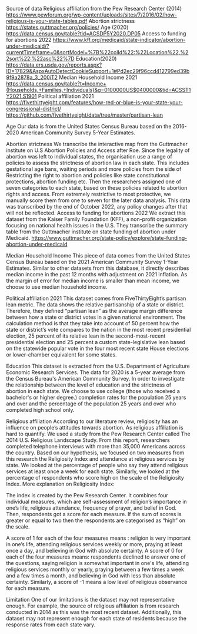 Source of data
Religious affiliation from the Pew Research Center (2014)
https://www.pewforum.org/wp-content/uploads/sites/7/2016/02/how-religious-is-your-state-tables.pdf
Abortion strictness 
https://states.guttmacher.org/policies/ 
Age (2020)
https://data.census.gov/table?tid=ACSDP5Y2020.DP05 
Access to funding for abortions 2022
https://www.kff.org/medicaid/state-indicator/abortion-under-medicaid/?currentTimeframe=0&sortModel=%7B%22colId%22:%22Location%22,%22sort%22:%22asc%22%7D 
Education(2020)
https://data.ers.usda.gov/reports.aspx?ID=17829&AspxAutoDetectCookieSupport=1#Pd2ec29f96ccd412799ed39b9f9a2878a_3_200iT2 
Median Household Income  2021
https://data.census.gov/table?t=Income+(Households,+Families,+Individuals)&g=0100000US$0400000&tid=ACSST1Y2021.S1901 
Political  affiliation 2021
https://fivethirtyeight.com/features/how-red-or-blue-is-your-state-your-congressional-district/ 
https://github.com/fivethirtyeight/data/tree/master/partisan-lean 


Age 
Our data is from the United States Census Bureau based on the 2016-2020 American Community Survey 5-Year Estimates.  


Abortion strictness 
We transcribe the interactive map from the Guttmacher institute on U.S Abortion Policies and Access after Roe. Since the legality of abortion was left to individual states, the organisation use a range of policies to assess the strictness of abortion law in each state. This includes gestational age bans, waiting periods and more policies from the side of Restricting the right to abortion and policies like state constitutional protections, abortion funding etc. Then the researchers assigned one of seven categories to each state, based on these policies related to abortion rights and access. From extremely restrictive to most protective, we manually score them from one to seven for the later data analysis. This data was transcribed by the end of October 2022, any policy changes after that will not be reflected. 
Access to funding for abortions 2022 
We extract this dataset from the Kaiser Family Foundation (KFF), a non-profit organization focusing on national health issues in the U.S. They transcribe the summary table from the Guttmacher institute on state funding of abortion under Medicaid. 
https://www.guttmacher.org/state-policy/explore/state-funding-abortion-under-medicaid 


Median Household Income
This piece of data comes from the United States Census Bureau based on the 2021 American Community Survey 1-Year Estimates. Similar to other datasets from this database, it directly describes median income in the past 12 months with adjustment on 2021 inflation. As the margin of error for median income is smaller than mean income, we choose to use median household income. 


Political  affiliation 2021 
This dataset comes from FiveThirtyEight’s partisan lean metric. The data shows the relative partisanship of a state or district. Therefore, they defined “partisan lean” as the average margin difference between how a state or district votes in a given national environment. The calculation method is that they take into account of 50 percent how the state or district’s vote compares to the nation in the most recent presidential election, 25 percent of its relative lean in the second-most-recent presidential election and 25 percent a custom state-legislative lean based on the statewide popular vote in the four most recent state House elections or lower-chamber equivalent for some states. 


Education 
This dataset is extracted from the U.S. Department of Agriculture Economic Research Services. The data for 2020 is a 5-year average from the Census Bureau's American Community Survey. In order to investigate the relationship between the level of education and the strictness of abortion in each state. We choose to use college (those who received a bachelor's or higher degree.) completion rates for the population 25 years and over and the percentage of the population 25 years and over who completed high school only. 


Religious affiliation
According to our literature review, religiosity has an influence on people’s attitudes towards abortion. As religious affiliation is hard to quantify. We used a study from the Pew Research Center called The 2014 U.S. Religious Landscape Study. From this report, researchers completed telephone interviews with more than 35,000 Americans across the country. 
Based on our hypothesis, we focused on two measures from this research the Religiosity Index and attendance at religious services by state. We looked at the percentage of people who say they attend religious services at least once a week for each state. Similarly, we looked at the percentage of respondents who score high on the scale of the Religiosity Index. 
More explanation on Religiosity Index: 


The index is created by the Pew Research Center. It combines four individual measures, which are self-assessment of religion’s importance in one’s life, religious attendance, frequency of prayer, and belief in God. Then, respondents got a score for each measure. If the sum of scores is greater or equal to two then the respondents are categorised as “high” on the scale. 


A score of 1 for each of the four measures means : 
religion is very important in one’s life, attending religious services weekly or more, praying at least once a day, and believing in God with absolute certainty. 
A score of 0 for each of the four measures means: 
respondents declined to answer one of the questions, saying religion is somewhat important in one's life, attending religious services monthly or yearly, praying between a few times a week and a few times a month, and believing in God with less than absolute certainty. 
Similarly, a score of -1 means a low level of religious observance for each measure. 


Limitation 
One of our limitations is the dataset may not representative enough. For example, the source of religious affiliation is from research conducted in 2014 as this was the most recent dataset. Additionally, this dataset may not represent enough for each state of residents because the response rates from each state vary.
